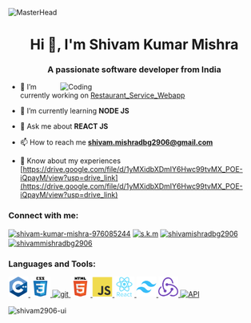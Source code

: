 ![MasterHead](https://thedigitalfreak.com/wp-content/uploads/2020/06/How-Software-Development-Company-Works.jpg)
<h1 align="center">Hi 👋, I'm Shivam Kumar Mishra</h1>
<h3 align="center">A passionate software developer from India</h3>
<img align="right" alt="Coding" width="400" src="https://mzags.com/wp-content/uploads/2022/06/programmer-animation.gif">

- 🔭 I’m currently working on [Restaurant_Service_Webapp](https://github.com/Shivam2906-ui/SKM_RESTAURANT_SERVICES)

- 🌱 I’m currently learning **NODE JS**

- 💬 Ask me about **REACT JS**

- 📫 How to reach me **shivam.mishradbg2906@gmail.com**

- 📄 Know about my experiences [https://drive.google.com/file/d/1yMXidbXDmIY6Hwc99tvMX_POE-iQpayM/view?usp=drive_link](https://drive.google.com/file/d/1yMXidbXDmIY6Hwc99tvMX_POE-iQpayM/view?usp=drive_link)

<h3 align="left">Connect with me:</h3>
<p align="left">
<a href="https://linkedin.com/in/shivam-kumar-mishra-976085244" target="blank"><img align="center" src="https://raw.githubusercontent.com/rahuldkjain/github-profile-readme-generator/master/src/images/icons/Social/linked-in-alt.svg" alt="shivam-kumar-mishra-976085244" height="30" width="40" /></a>
<a href="https://www.youtube.com/c/s.k.m" target="blank"><img align="center" src="https://raw.githubusercontent.com/rahuldkjain/github-profile-readme-generator/master/src/images/icons/Social/youtube.svg" alt="s.k.m" height="30" width="40" /></a>
<a href="https://www.leetcode.com/shivamishradbg2906" target="blank"><img align="center" src="https://raw.githubusercontent.com/rahuldkjain/github-profile-readme-generator/master/src/images/icons/Social/leet-code.svg" alt="shivamishradbg2906" height="30" width="40" /></a>
<a href="https://auth.geeksforgeeks.org/user/shivammishradbg2906" target="blank"><img align="center" src="https://raw.githubusercontent.com/rahuldkjain/github-profile-readme-generator/master/src/images/icons/Social/geeks-for-geeks.svg" alt="shivammishradbg2906" height="30" width="40" /></a>
</p>

<h3 align="left">Languages and Tools:</h3>
<p align="left"> <a href="https://www.w3schools.com/cpp/" target="_blank" rel="noreferrer"> <img src="https://raw.githubusercontent.com/devicons/devicon/master/icons/cplusplus/cplusplus-original.svg" alt="cplusplus" width="40" height="40"/> </a> <a href="https://www.w3schools.com/css/" target="_blank" rel="noreferrer"> <img src="https://raw.githubusercontent.com/devicons/devicon/master/icons/css3/css3-original-wordmark.svg" alt="css3" width="40" height="40"/> </a> <a href="https://git-scm.com/" target="_blank" rel="noreferrer"> <img src="https://www.vectorlogo.zone/logos/git-scm/git-scm-icon.svg" alt="git" width="40" height="40"/> </a> <a href="https://www.w3.org/html/" target="_blank" rel="noreferrer"> <img src="https://raw.githubusercontent.com/devicons/devicon/master/icons/html5/html5-original-wordmark.svg" alt="html5" width="40" height="40"/> </a> <a href="https://developer.mozilla.org/en-US/docs/Web/JavaScript" target="_blank" rel="noreferrer"> <img src="https://raw.githubusercontent.com/devicons/devicon/master/icons/javascript/javascript-original.svg" alt="javascript" width="40" height="40"/> </a> <a href="https://reactjs.org/" target="_blank" rel="noreferrer"> <img src="https://raw.githubusercontent.com/devicons/devicon/master/icons/react/react-original-wordmark.svg" alt="react" width="40" height="40"/> </a> 
<a href="https://tailwindcss.com/" target="_blank" rel="noreferrer">
  <img src="https://raw.githubusercontent.com/devicons/devicon/master/icons/tailwindcss/tailwindcss-plain.svg" alt="Tailwind CSS" width="40" height="40"/>
</a>

<a href="https://redux.js.org/" target="_blank" rel="noreferrer">
  <img src="https://raw.githubusercontent.com/devicons/devicon/master/icons/redux/redux-original.svg" alt="Redux" width="40" height="40"/>
</a>

<a href="#" target="_blank" rel="noreferrer">
  <img src="https://img.icons8.com/external-tal-revivo-color-tal-revivo/40/000000/external-api-application-programming-interface-integration-flat-tal-revivo-color-tal-revivo.png" 
  alt="API" width="40" height="40"/>
</a>

</p>

<p><img align="center" src="https://github-readme-stats.vercel.app/api/top-langs?username=shivam2906-ui&show_icons=true&locale=en&layout=compact" alt="shivam2906-ui" /></p>
